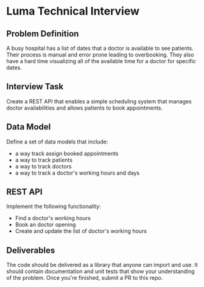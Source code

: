 # Luma Technical Interview

## Problem Definition

A busy hospital has a list of dates that a doctor is available to see patients. Their process is manual and error prone leading to overbooking. They also have a hard time visualizing all of the available time for a doctor for specific dates.

## Interview Task

Create a REST API that enables a simple scheduling system that manages doctor availabilities and allows patients to book appointments.

## Data Model

Define a set of data models that include:

- a way track assign booked appointments
- a way to track patients
- a way to track doctors
- a way to track a doctor's working hours and days

## REST API

Implement the following functionality:

- Find a doctor's working hours
- Book an doctor opening
- Create and update the list of doctor's working hours

## Deliverables

The code should be delivered as a library that anyone can import and use. It should contain documentation and unit tests that show your understanding of the problem. Once you're finished, submit a PR to this repo.
